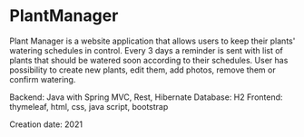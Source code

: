# PlantManager

Plant Manager is a website application that allows users to keep their plants' watering schedules in control. 
Every 3 days a reminder is sent with list of plants that should be watered soon according to their schedules.
User has possibility to create new plants, edit them, add photos, remove them or confirm watering.

Backend: Java with Spring MVC, Rest, Hibernate
Database: H2
Frontend: thymeleaf, html, css, java script, bootstrap

Creation date: 2021

